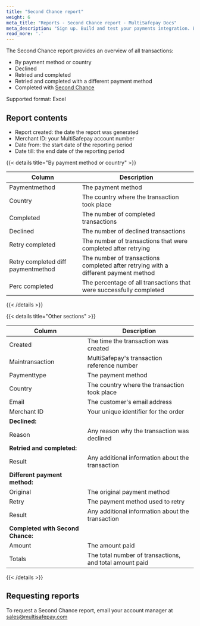```yaml
---
title: "Second Chance report"
weight: 6
meta_title: "Reports - Second Chance report - MultiSafepay Docs"
meta_description: "Sign up. Build and test your payments integration. Explore our products and services. Use our API reference, SDKs, and wrappers. Get support."
read_more: '.'
---
```


The Second Chance report provides an overview of all transactions:

- By payment method or country
- Declined
- Retried and completed 
- Retried and completed with a different payment method
- Completed with [Second Chance](/features/second-chance/) 

Supported format: Excel

## Report contents

- Report created: the date the report was generated
- Merchant ID: your MultiSafepay account number
- Date from: the start date of the reporting period
- Date till: the end date of the reporting period

{{< details title="By payment method or country" >}}
  
| Column | Description | 
| --- | --- |
| Paymentmethod | The payment method | 
| Country | The country where the transaction took place |
| Completed | The number of completed transactions |
| Declined | The number of declined transactions |
| Retry completed | The number of transactions that were completed after retrying |
| Retry completed diff paymentmethod | The number of transactions completed after retrying with a different payment method |
| Perc completed | The percentage of all transactions that were successfully completed |

{{< /details >}}

{{< details title="Other sections" >}}
  
| Column | Description | 
| --- | --- |
| Created | The time the transaction was created |
| Maintransaction | MultiSafepay's transaction reference number |
| Paymenttype | The payment method |
| Country | The country where the transaction took place |
| Email | The customer's email address | All |
| Merchant ID | Your unique identifier for the order |
| **Declined:** | |
| Reason| Any reason why the transaction was declined |
| **Retried and completed:** ||
| Result | Any additional information about the transaction  |
| **Different payment method:** ||
| Original | The original payment method |
| Retry | The payment method used to retry |
| Result | Any additional information about the transaction  |
| **Completed with Second Chance:** ||
| Amount | The amount paid |
| Totals | The total number of transactions, and total amount paid |

{{< /details >}}

## Requesting reports

To request a Second Chance report, email your account manager at <sales@multisafepay.com>
